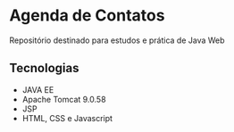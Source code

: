 # Agenda de Contatos
Repositório destinado para estudos e prática de Java Web

## Tecnologias
- JAVA EE
- Apache Tomcat 9.0.58
- JSP
- HTML, CSS e Javascript
